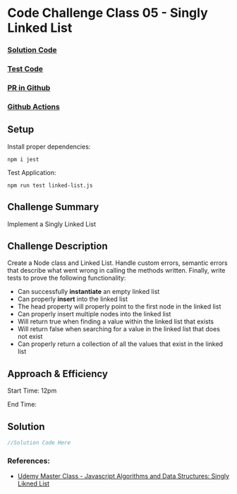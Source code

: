# Code Challenge Class 05 - Singly Linked List

### [Solution Code](challenges401/linkedList/lib/linked-list.js)

### [Test Code](challenges401/linkedList/__test__)

### [PR in Github](https://github.com/nickibaldwin/data-structures-and-algorithms/pull/18)

### [Github Actions](https://github.com/nickibaldwin/data-structures-and-algorithms/actions)



## Setup 

Install proper dependencies:

  `npm i jest`

Test Application:

  `npm run test linked-list.js`


<!-- TODO:  -->
## Challenge Summary

Implement a Singly Linked List

## Challenge Description

Create a Node class and Linked List. Handle custom errors, semantic errors that describe what went wrong in calling the methods written. Finally, write tests to prove the following functionality:

- Can successfully **instantiate** an empty linked list
- Can properly **insert** into the linked list
- The head property will properly point to the first node in the linked list
- Can properly insert multiple nodes into the linked list
- Will return true when finding a value within the linked list that exists
- Will return false when searching for a value in the linked list that does not exist
- Can properly return a collection of all the values that exist in the linked list
  
## Approach & Efficiency

Start Time: 12pm

End Time:

<!--_______________TO DO: UML Diagram/White board chart_______ -->

<!-- [WHITE BOARD EXAMPLE](https://github.com/codefellows/seattle-code-javascript-401d41/blob/main/reference/ds-whiteboard-layout.png) -->

## Solution

```javascript
//Solution Code Here
```

### References:

- [Udemy Master Class - Javascript Algorithms and Data Structures: Singly Likned List](https://www.udemy.com/course/js-algorithms-and-data-structures-masterclass/learn/lecture/8344200#overview)


